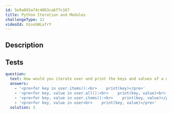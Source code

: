 ```yaml
---
id: 5e9a093a74c4063ca6f7c167
title: Python Iteration and Modules
challengeType: 11
videoId: XzosGWLafrY
---
```


## Description
<section id='description'>
</section>

## Tests
<section id='tests'>

```yml
question:
  text: How would you iterate over and print the keys and values of a dictionary named "user"?
  answers:
    - '<pre>for key in user.items():<br>    print(key)</pre>'
    - '<pre>for key, value in user.all():<br>    print(key, value)<br>    print(value)'
    - '<pre>for key, value in user.items():<br>    print(key, value)</pre>'
    - '<pre>for key, value in user<br>    print(key, value)</pre>'
  solution: 3
```

</section>
